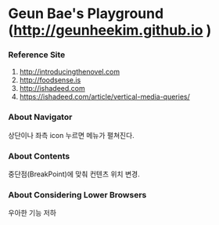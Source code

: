 # Geun Bae's Playground (http://geunheekim.github.io )

### Reference Site
1. http://introducingthenovel.com 
2. http://foodsense.is 
3. http://ishadeed.com 
4. https://ishadeed.com/article/vertical-media-queries/

### About Navigator
상단이나 좌측 icon 누르면 메뉴가 펼쳐진다.

### About Contents
중단점(BreakPoint)에 맞춰 컨텐츠 위치 변경.

### About Considering Lower Browsers
우아한 기능 저하




